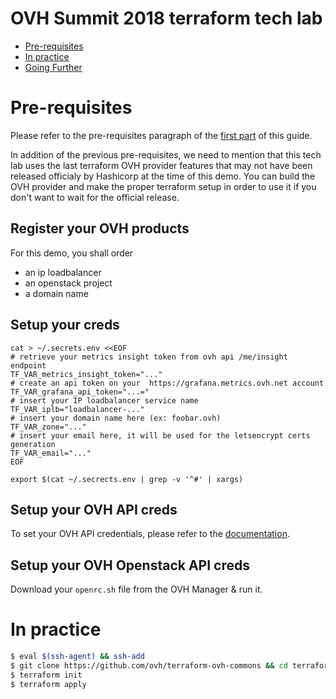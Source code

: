 # OVH Summit 2018 terraform tech lab

- [Pre-requisites](#sec-2)
- [In practice](#sec-4)
- [Going Further](#sec-5)


# Pre-requisites<a id="sec-2" name="sec-2"></a>

Please refer to the pre-requisites paragraph of the [first part](../0-simple-terraform/README.md) of this guide.

In addition of the previous pre-requisites, we need to mention that this tech lab uses the last terraform OVH provider features
that may not have been released officialy by Hashicorp at the time of this demo. You can build the OVH provider and make
the proper terraform setup in order to use it if you don't want to wait for the official release.

## Register your OVH products

For this demo, you shall order

- an ip loadbalancer
- an openstack project
- a domain name

## Setup your creds 

```
cat > ~/.secrets.env <<EOF
# retrieve your metrics insight token from ovh api /me/insight endpoint
TF_VAR_metrics_insight_token="..."
# create an api token on your  https://grafana.metrics.ovh.net account
TF_VAR_grafana_api_token="...="
# insert your IP loadbalancer service name 
TF_VAR_iplb="loadbalancer-..."
# insert your domain name here (ex: foobar.ovh)
TF_VAR_zone="..."
# insert your email here, it will be used for the letsencrypt certs generation
TF_VAR_email="..."
EOF

export $(cat ~/.secrects.env | grep -v '^#' | xargs)
```

## Setup your OVH API creds

To set your OVH API credentials, please refer to the [documentation](https://www.terraform.io/docs/providers/ovh/index.html#configuration-reference).

## Setup your OVH Openstack API creds

Download your `openrc.sh` file from the OVH Manager & run it. 

# In practice<a id="sec-4" name="sec-4"></a>


```bash
$ eval $(ssh-agent) && ssh-add
$ git clone https://github.com/ovh/terraform-ovh-commons && cd terraform-ovh-commons/summit2018
$ terraform init
$ terraform apply 
```

